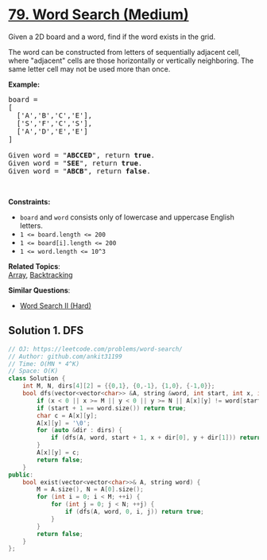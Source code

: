 # [79. Word Search (Medium)](https://leetcode.com/problems/word-search/)

<p>Given a 2D board and a word, find if the word exists in the grid.</p>

<p>The word can be constructed from letters of sequentially adjacent cell, where "adjacent" cells are those horizontally or vertically neighboring. The same letter cell may not be used more than once.</p>

<p><strong>Example:</strong></p>

<pre>board =
[
  ['A','B','C','E'],
  ['S','F','C','S'],
  ['A','D','E','E']
]

Given word = "<strong>ABCCED</strong>", return <strong>true</strong>.
Given word = "<strong>SEE</strong>", return <strong>true</strong>.
Given word = "<strong>ABCB</strong>", return <strong>false</strong>.
</pre>

<p>&nbsp;</p>
<p><strong>Constraints:</strong></p>

<ul>
	<li><code>board</code>&nbsp;and <code>word</code> consists only of lowercase and uppercase English letters.</li>
	<li><code>1 &lt;= board.length &lt;= 200</code></li>
	<li><code>1 &lt;= board[i].length &lt;= 200</code></li>
	<li><code>1 &lt;= word.length &lt;= 10^3</code></li>
</ul>


**Related Topics**:  
[Array](https://leetcode.com/tag/array/), [Backtracking](https://leetcode.com/tag/backtracking/)

**Similar Questions**:
* [Word Search II (Hard)](https://leetcode.com/problems/word-search-ii/)

## Solution 1. DFS

```cpp
// OJ: https://leetcode.com/problems/word-search/
// Author: github.com/ankit31199
// Time: O(MN * 4^K)
// Space: O(K)
class Solution {
    int M, N, dirs[4][2] = {{0,1}, {0,-1}, {1,0}, {-1,0}};
    bool dfs(vector<vector<char>> &A, string &word, int start, int x, int y) {
        if (x < 0 || x >= M || y < 0 || y >= N || A[x][y] != word[start]) return false;
        if (start + 1 == word.size()) return true;
        char c = A[x][y];
        A[x][y] = '\0';
        for (auto &dir : dirs) {
            if (dfs(A, word, start + 1, x + dir[0], y + dir[1])) return true;
        }
        A[x][y] = c;
        return false;
    }
public:
    bool exist(vector<vector<char>>& A, string word) {
        M = A.size(), N = A[0].size();
        for (int i = 0; i < M; ++i) {
            for (int j = 0; j < N; ++j) {
                if (dfs(A, word, 0, i, j)) return true;
            }
        }
        return false;
    }
};
```
